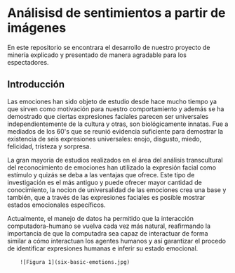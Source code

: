 # Análisisd de sentimientos a partir de imágenes
En este repositorio se encontrara el desarrollo de nuestro proyecto de minería explicado y presentado de manera agradable para los espectadores.
## Introducción 
Las emociones han sido objeto de estudio desde hace mucho tiempo ya que sirven como motivación para nuestro comportamiento y además se ha demostrado que ciertas expresiones faciales parecen ser universales independientemente de la cultura y otras, son biológicamente innatas. Fue a mediados de los 60's que se reunió evidencia suficiente para demostrar la existencia de seis expresiones universales: enojo, disgusto, miedo, felicidad, tristeza y sorpresa. 

La gran mayoria de estudios realizados en el área del análisis transcultural del reconocimiento de emociones han utilizado la expresión facial como estímulo y quizás se deba a las ventajas que ofrece. Este tipo de investigación es el más antiguo y puede ofrecer mayor cantidad de conocimiento, la nocion de universalidad de las emociones crea una base y también, que a través de las expresiones faciales es posible mostrar estados emocionales específicos. 

Actualmente, el manejo de datos ha permitido que la interacción computadora-humano se vuelva cada vez más natural, reafirmando la importancia de que la computadra sea capaz de interactuar de forma similar a cómo interactuan los agentes humanos y así  garantizar el procedo de identificar expresiones humanas e inferir su estado emocional.

        ![Figura 1](six-basic-emotions.jpg)
